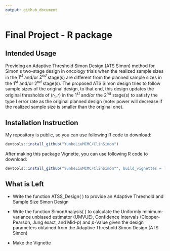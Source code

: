 ```yaml
---
output: github_document
---
```


# Final Project - R package

## Intended Usage
Providing an Adaptive Threshold Simon Design (ATS Simon) method for Simon's 
two-stage design in oncology trials when the realized sample sizes in the $1^{st}$ 
and/or $2^{nd}$ stage(s) are different from the planned sample sizes in the $1^{st}$ 
and/or $2^{nd}$ stage(s). The proposed ATS Simon design tries to follow 
sample sizes of the original design, to that end, this design updates the original
thresholds of $(r_1, r)$ in the $1^{st}$ and/or the $2^{nd}$ stage(s) to satisfy the 
type I error rate as the original planned design (note: power will decrease if the
realized sample size is smaller than the original one).

## Installation Instruction

My repository is public, so you can use following R code to download:   
```r
devtools::install_github("YunheLiuMCMC/ClinSimon")
```
After making this package Vignette, you can use following R code to download:
```r
devtools::install_github("YunheLiuMCMC/ClinSimon"", build_vignettes = TRUE)
```

## What is Left

- Write the function ATSS_Design( ) to provide an Adaptive Threshold and Sample Size Simon Design

- Write the function SimonAnalysis( ) to calculate the Uniformly minimum-variance
unbiased estimator (UMVUE), Confidence Intervals (Clopper-Pearson, Jung exact, 
and Mid-$p$) and $p$-Value given the design parameters obtained from the Adaptive Threshold Simon Design (ATS Simon)

- Make the Vignette

